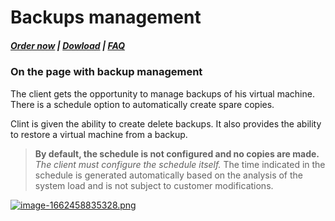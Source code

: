 # Backups management

#####  [Order now](https://puqcloud.com/index.php?rp=/store/whmcs-module-proxmox-kvm) | [Dowload](https://download.puqcloud.com/WHMCS/servers/PUQ_WHMCS-Proxmox-KVM/) | [FAQ](https://faq.puqcloud.com/)

### On the page with backup management

The client gets the opportunity to manage backups of his virtual machine.  
There is a schedule option to automatically create spare copies.

Clint is given the ability to create delete backups. It also provides the ability to restore a virtual machine from a backup.

>**By default, the schedule is not configured and no copies are made.** *The client must configure the schedule itself.* The time indicated in the schedule is generated automatically based on the analysis of the system load and is not subject to customer modifications.

[![image-1662458835328.png](https://doc.puq.info/uploads/images/gallery/2022-09/scaled-1680-/image-1662458835328.png)](https://doc.puq.info/uploads/images/gallery/2022-09/image-1662458835328.png)
